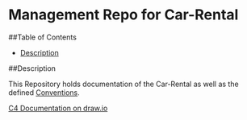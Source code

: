 # Management Repo for Car-Rental
##Table of Contents

- [Description](#description)

##Description

This Repository holds documentation of the Car-Rental as well as the defined [Conventions](https://github.com/asys1920/management/blob/master/conventions.md).

[C4 Documentation on draw.io](https://www.draw.io?lightbox=1&highlight=0000ff&edit=_blank&layers=1&nav=1&title=car-rental-c4.drawio#R%3Cmxfile%3E%3Cdiagram%20id%3D%227SB3UxwWb38cK8qA-v4a%22%20name%3D%22System-Context%22%3E7Vpbd9o4EP41PIbjCybmMRhou5vsZjfpadmXHmEL24ltUVkO0F%2B%2FI1k2vgMpSdhuQhKssTSSpflmPo3c061w84GilXdDHBz0NMXZ9PRJT9PUS9WELy7ZppLRSE8FLvUdWWknuPN%2FYClUpDTxHRyXKjJCAuavykKbRBG2WUmGKCXrcrUlCcq9rpCLa4I7GwV16RffYV4qNbXLnfwj9l0v61kdjtI7IcoqyyeJPeSQdUGkT3u6RQlh6VW4sXDAJy%2Bbl7TdrOVuPjCKI3ZIA2f914%2Fw%2BnOofbr9S6cIf38YmhdaquUJBYl84J42DEDfeAEXLr%2BwEL34G%2FpAXNnnGNOsBnSVV8pkjv%2BUi4zxLaYxiXrGpNCkWCPrinaoueKLm8SMhLxnhSy5BXi4W2NBVBx%2BcxOxOGybrbjHwgCuVK4GxR7m06dAYe35DMcrZPN6a7B2kC39ILBIQKhoqk%2BupubMAnnMKHnEhTtDy5yOZ%2FyOh1ZcQbhxOWD69qC%2FSmdJH6PAd%2BF7YsNw4WH18Yr4ERMGbPDpVPpGT7MU8cfn1AKZyktSXpZdloVSoFaETTKtQdiostw3%2FGbT%2BYQpw5tWQ1Vz8we%2FgWFlGd1CFdlAV4y0iXQZAwmg9Q5%2Fqqr0leKP7MQrQjFrh6QLcPOediiBCwmUI0AzaAWNsKuCMQ2%2FJxzeY5gMdiGXlxt0gJdsd7fReg%2FQIu2kVU%2BOTkBt3IXaZhDtwQl2wFHKYkQi%2BBpTkkRODpgCkGCgdPuVy8FcZHEuqz1gxrbS8aOEERARyjzikggF14SspI4apq5M%2FsnvZO5Z47gkESvUTG2E95WEq8qYc4yLcW58VhgmlOaFO5ONHLIobAsFcHQ%2B2BYHbSrjD7irLkrbYqnaIJ1dPqXdoIEVIAm18X6XzhB1MeuoZzSDsIAyTZEIojhAzH8qj60JVlLdLfdbBUCPyoDOQ2KmIn0m2aoYwiqKjH2K0oeuKRIoz5%2BxCfg8rv25eOAMAtCJFjgoAxv8ftQKr1KEvNvGDIftoa2EP2N8R5ZsDau8a1mKlo391nR2B9Ag4CxIUywZRWPBocSyislF3JUgyn06WFzAAxwIIx5sqYOlHHgdmGvlBhQcYaXbNCj7XLaAmBh3%2BZDAjx6lXSKGwJUJDqbNwOdq1nSVXMw31voefwvRfPbHyE0k1ep0yUVjli684Kp2fknNAvldOZAXfJVY%2FTGyH13RLHMj0l1UIr6DsLm0OzxOLaYjaktnpyqNTME28WLZFPy1evRvYgR5mK5TAq2JJ5wFdyjItJMTCs1USm5DVxoYxVBpoBAtNOMIRgHFgm85gmQM%2F2sk4wZFgOO35RnnyCWy63mJVxzOJU5IDV4v5A8G5UitD58b8i8rigzjRCH%2FMBhmeYgSDisWWt3TxQCeuM8oesJBHyLrN5qSg5KpVgJJblZl05SGxd2fb4MJ89h0S2Kf%2BXzHOFkQBiG9UOFKhhvGTb0efE7gTAdqZUHUBmc66JtG3Z1W2drJNmSq%2BhOLFMUr8BGIz6hYrMGvsU414DSs08isL5I5fKlFMvYvEqdcq9aHlzk%2BtMiqK0cbb5kIDC%2Frc6LrDUTAeDHL7UzANYRnHo0uYhHheHRWB6tNe2zmlZ%2BvJdvJKBbUBlYAVxMfAXq4bEk41z9255MOqGNDVDUI0W8JjxlWBLupAyr0HScQHAHD80lTUWp0mjNLThBiScUPxVyHZXfG1Uarejl%2FqLdaVXFDee8Vtp1dyyzyrcctdhu9bDfW4siuUczHERLHX%2FqcUXErnVHfETtNzeQlvEgoEvPMP3v2zK3Ms1z5V7K%2BbdnIisaoNhijfgJjROHXK%2FfhG71x0XQ%2BGozIaGZfNMXms97IfMCMp0g%2BYhTAjGnKp2hJjt%2FV%2FPSwjPHH%2B%2FvbvYcnr5ClPdedVTlLm2%2Bmzi1L24iK88vSqmbl2KXqEQ7dsun7FJ1uy9Y1tV1nmreU9%2BLhpDNdUT7M3JOpPfZc84ZEPiPUj9xaNN0D6ZfLZl6JTwcyj85mXl7xTy0AvmczT5fNNJo24C%2BUzTwMgO3no53HKNfEjRn4%2BZ5gcygUO2PxHyTTACihb8cYLK65xu%2F%2BAkXojA5ecmKdxIDWjEvDU7oC9OeC9XdMvz2m1TKkX%2FOA4jBIN%2BVuzprEf6H8bZ0Ub884kzgBe7%2B33oa854XdgcNZkvfezx2LvOUrFkadvLcHwlch7xVOoFXffTqUu%2B9VdDrunvz26IU%2FouFmNHLNx4H5%2BZ%2F51%2FdkwXuy4P%2BWLHidV7CMUd8wm%2FcNR%2B%2Fv67oGVV3PdhNQ3L0SnVbfvViuT%2F8F%3C%2Fdiagram%3E%3Cdiagram%20id%3D%22Epu-YxCwTe_maYFN9gu7%22%20name%3D%22Container%22%3E7V1rd6I6F%2F41rnXOB13cwY9q1c600%2FHU9p3Ll1kRotIiOAFv8%2BvfBAJyCYgO1jpDOxfYhg0k%2B3mys7MTG2JvsR0isJx%2FcgxoNQTO2DbEm4YgCJrWxv8RyS6Q8HxbCCQzZBpUtheMzV%2BQCjkqXZkGdBMFPcexPHOZFOqObUPdS8gAQs4mWWzqWMm7LsEMZgRjHVhZ6RfT8OaBVBPUvfwWmrN5eGdeoW%2B8AGFh%2BibuHBjOJiYS%2Bw2xhxzHC44W2x60SO2F9XLfa3uT187zbd%2BaaGujq4yfu81A2eCYS6JXQND2yqp%2BdiH6PHkhVSpwFpjgdvWvDHQV3k%2BMXi56PtfbhRWKnJVtQHI91xC7m7npwfES6OTTDbYhLJt7C3IzHh8Cy5zZ%2BNiCU%2FzkXQO4c%2F9S8tnUtKyeYzkIn9uOjRV0lxCZC%2BhBRDSa9ozexPWQ8xo1H7k2eIs1RB7cptr5QCXxsZcbQgffDe3wdVRLk%2BfEQBG1d0Gkrb%2FZGw8uQwvNY5ajaLQkoBY7i7TvWwUf0DoNT2PtdIRJ0GZcA2sFw3ZVLFLFE3wwIwc9gJqPuC4AUUbuEpbAN40KhTLDXEciuTuCyHXshnwTuyReIrwVKlDTIZheuR6uA1yMc6YE%2BHNYrDEmij8%2B%2BxIhaZcxq4vMLLJQN2mhcdNrCOJNp68NepGhxT5Relq%2FOyCfzMGSKFhsZ4QoW7rUWga1tDdyHT8ufllsxo5pe74VyKQ6uZbcEHqc%2F5fUaQ%2FLeHJG5UmZmhRSAZ8SsmQCQ8hUmbw3%2FnM%2BQImyRu4UQ5TEABTPtbj4D5%2BFFy8dD69yWJJysYStxs4YfWTgow%2FNIfDgBuyKkIVlTDVF2MFt1HOw6Zs2MSeMJAUsiNnaE3cZuyKud7xEhC%2BLb5qQJdDNKn0C6B%2BdFcYarkwEf66g67l%2Bbx8iH%2FfxCAUd0sLUkYM5aW3qpHwpgO87Hv5wx%2BP3eF2gv878y1L9TAr%2FBoDaVCdyXOsxeWCMLIQDpFNXh993UHHe0DU4mbKoQMhyAYsfItBmCUJgsca7YJKYTHgjehHFFL0ICoNfQlmCUHJIp3J%2BkXP5xbf2mIkrP1fEmeziSvKa1OZIP%2Bp7T9GnTPyV0EKNN1dPRF3YWYhjkkVpDGI4gF5oYLecnlIUJj3JGHjxg6LdVyLHjUtPv9FiL9DzdhR7YIXJRew6yJs7M8cG1r3jLKmODCQ7GvnNeJNCAexfVotl6pkTHizcml7sMfHZt9gnN1v6yP7JLnYyCt3cUEZecF%2FcP9vFz9IXBLVLqvQEMOFmcVZIh4fdSw%2BgGSzSJ7HBGYOewFHoIWgBz1wnH5iFNapuRIhzD%2FTIbdil9IYqgneiV8VHWAcUiUJKUfDSGUU%2B9KN3ZLFB%2FoirhDfxGRkQfQI2Ho4uoP%2B846B3rH0LKroFtmH5zoVD6oocLC3c%2FRv4YLKLfIyVP9LpEVK2dWtl%2BE%2FulwyOsBbChcDWccMFos9UXz6P4YKvQWMawAO42vyogzDAvC%2F0LGDddZvak3Un7T6a09et%2B7gtMcpWSo6ya2endnZocEISWmo7wV6y9nbezsnBCvXaHKBoGPMYDWOO9YZ%2B%2B5nk7u3T0%2BhgDKb2uv4cr0sq6XUphSyB6UhJxjC1DEVU5ZXJfNKZ4tPOVFmvTD2kKMcr2ysKCzrTqQvf0nMbgR3bY8t6Mwn6KOeHlfC2zuCeZR%2B90DUbIWftz%2FII3D%2BuuVhhm4LGvz40wrr5BDFbGKc7WZuH%2B%2F7q6xRBbY3uh82nr9LmR9LJ2sn87OVusPs81uZ3%2FH%2BcOOuqTS5mu7WTVTtZh50sXk4ykSxf1MP6LWrqAfQ301IwnCasBHzk0yA08MeOwTgQi0zkz1QhFBCV6wFvdTpPzczVyISP09ep%2BqANvz92xs%2BfSvAUX%2FNUzVO%2FGfmOnLErZKpgfrqmqpCkSH0E82gz08XA86NcUwdFBcpNjxdSlTwZOj%2BGz58f%2By4Yc1%2Fkr%2F8baSWoSqipqqaqo6hKFuSWyv8xXlVH17G1ekHsuI7S5xGZjiCgldTFSN77XDNzHThlth%2Bkd%2F3GJkexTIEFpoBdc2o5m5PprWNP5W%2FuQ9P44q3W9mLamdwPStBb2eS3mt5qeqOxK07L0Ns7C8szLT0%2F76kOy9dh%2BTosXxCWPxhrPG8yhCSkx35iOvm4bOBdUlsCH%2BMfUUkSWbuq7IhynKTUnFRzUs1JlXGS8HaclIlHiWnuKJ%2BiRRyqGClJCb1KOvXrzJxUpy%2FUnFRzUnWcJLI5aZ%2B%2BwEtqAvBNMTOYqoy1pDRrSScnlsrFrMWXY61qMhrKMVu7Zraa2Wpmq4zZDqRvci1eEpOsEGban4Pa5Ay1pSmoNLUpxdT2pslaGWr72OEehM3D3c%2FXvn6nw7bhIRR2GQlqS0GQRGWXjbygIF2PDiZhce4Yoyq%2FwLjNWA8ZrVGIhwrlVCWfsj6JWVVcbi%2BQoVTCDEz2JB80XZ%2BGCHny0nKbpc79jIbAGSaYIbBohLOazPnM4HYFM8DpJiUk3ihagE4a2tSB1aHihWkYlk%2B%2BED89bWxCKcmYOQkfE3Z1abw9uveBaHK%2BaRaPyVjtnwZZZe0vZNr%2Fia7WzG%2BuvEnonLkhhsXk9%2Fbxmah74PrLRR3DnJr%2BJPgAmQZZccuRtFZuACcrBPz6I79Hzmf9QdazSxpJ3JhEhjGJxxtT8YYShVNx6rgrPm83Xyaipt9pPzvNtQQaiak45qsWr5C5CH2HasLwKGOap11NdZeZ1mHWGmtaJ2XoMQsPTfqeNOgIm6hnkj0NbiaO5zmLBmPaMWdWEzuKU%2F%2BHgROPuKEMRzPjlHKcxg38ycxwrxUu7mTSTxIbMZiOq7ZM3NxuK7BB1r4ip8MtJ9c%2B1uAVwatc4%2BavJa64rx76c%2FHkn%2FHO9eCiSTpvwo%2FX0TtnhjAy11bOYQjbZIOHyxdKTv%2BerU%2FXcu0k3i%2FeYKqeABce6DbL56XcCr%2B3aUx2FexN2c475AV9h2nA8JnqQHrGJBhv309CQXIAfnr2RpiVUTSWztDqEekb1SdlXEuqRVNQ0ysgVZWBNRYn8%2BnRb2Vgyw%2BjvWuw7Rcu1SCrQbYHGa8kw0Yqa8emt0VYqPjaIBYswKnhVcMr5ipKWktIBlBV7vII468TYXThSA2xGmJ7iMkSl87IfQ%2BdWDbQehUQS6x3qIFWA20PNFUQM0C7%2FHiMv77MdggM%2FKpfEAYIO5R25pSGj6NOndHAyGg4NhOhqhSIoHbPl9FA86zjGQ35ccQ3yR9tCqmNFyQlxQ9lsxWahxRVly%2FKpp%2FrS2Kv6aemn8ro503oQhDaLUWJL1xJYF45lTwO6FXTu5Cfm0uuL%2Fm85pKaS66LSyRebPFyO%2FrRkvHvTHpj6bV1xXrV861jYXNJ%2FqRwzSU1l9RcUgWXKJzcEpU95pOT1Se7JcVq39wrub6FIzWT1ExyXUyiau1Wu53LJKcuri1WG0Vvq2cSZExfbPtm2Ft9GLwMbweS9SIUrD14p0TS8d9pHH1zEbcJKIW7d2aXWY321LvQYrQEr%2FhwfE%2FM8v4B3k4ljcrpFT5lIc3zhzRVh%2BJ%2B3%2F0BX9edbX9zt1F%2BbX887HoFKC7cSI1AxsNt1vAXbgRzlsG%2FWNK3gOuZugsB0ufRpZl5ykZyQ8ixM%2FU2uIkbYd5y5Ts1UrX%2BF41gl4Kuh8GvMkvuvnaZbzLr%2BL%2BNE3YLUzvkt1HvFnbu7Lo0WKU2DQtc4gvL%2BsP27t7i4UofSJPvP5caWHPX1ykPof9Ng7cQWB5hkw%2F21LlAX5x%2BLP87T0HKYfgL1qu%2FJzcgGi%2FERgv7scORa9K%2Fxn2gQJOiCacMY37LO0nO7zIhTMsd%2FCqR4r04yIr1BFeFes%2FgDfGclAq7poMapd0hLrVKTw0Tmi%2BzPr2ogYoWco0QucscrgpZI5kHdsD%2FOTb1K3JrQm3vxr%2BpbJfU2u%2B5kN%2BjsDIy38rvEW5uf4n%2FSXdmV9AH3zx1%2BjIYMDGZsuxL7RmRrDqNlWPHM6quiu%2FM7t%2B%2FPnx%2FXU%2FvRP7xca1x60G3%2B4Z7RlzbvhB5xFQKV%2FlmWRiRYC05r2JpKfNxGE2f1%2B%2F8Ba2Qv%2B8CE5AntAo%2BRQ7BxN79IAvfPzkG2YGh%2F38%3D%3C%2Fdiagram%3E%3Cdiagram%20id%3D%22lalKB-8TlK4yJifkxsRx%22%20name%3D%22OrderManagement%20Service%22%3E7Vxte6K8Ev41frQXLyL60de%2BPO3Wbbun9XzZK0BUukh4IFbtrz8JBAwQXmrVdk9rt10ZcIDMzD33DIkNdbDcnPvAW9wgCzoNRbI2DXXYUMir1SX%2FUck2knToFhXMfduKRPJOcG%2B%2FQiaUmHRlWzBIHYgRcrDtpYUmcl1o4pQM%2BD5apw%2BbISd9Vg%2FMYU5wbwInL320LbyI70LfyS%2BgPV%2FEZ5bb7IaXID6Y3UmwABZacyJ11FAHPkI4erfcDKBDBy8eFzS51e6eNs11ewp8ZXQBbP26GSkbv%2BUjyS340MV7q358wXf2Rtbw8HL0unB%2BvMJntcls%2BQKcFRsvdq94Gw%2Bgj1auBakSqaH21wsbw3sPmHTvmrgMkS3w0iFbMnkbYB%2F9SQaaSma24wyQg3yy7SIXUhFycSxqKKokaVK3TeTAsecukTlwRm6zb4FgEZ6XqmHXCX0MNxnDVoyKnJiK%2BDhES4j9Lfkc09JixmXerehse73zFT125QXnJ21VYz7K%2FHOeqN7ZgLxhZhCb5PZu%2BvJ6%2BfMnmEx%2BGU%2Bws5itZWbFtEnaDh2QwAMueT%2FH4XhEMiMW9CaXzXOA4Rps433k9Eb2eCITqvGzEst%2BSURaf0BMBmwXEpP1iBgsqd1dI%2FC4T%2FB67z3fducVJ03JtGHF0UTMX1OdC79DK0ywR5F8%2BO8KBjgIwYf%2BWcAQcnyfQg6Jddv0UQD9F9ukx4tPWBgXcnVcOMCATh%2BYf%2Bbhx7IBwcUICQgLwM7MFAUKfXGBYhLPpybpA99kyCtLSRRyn2ybHWjMyB4P2S4OPVajZpXOFOLGAyn8pRYYhEKRTM8LZboVa0gLRTJdE6mUBefOyhSBUKhScG4pc5Hk3%2FHQRNa7Z13%2BpafQpZsHF7ktABdZls4k%2FiUfCWvkQqwJPZ9z9%2Fa%2FK5rn%2BmTAcJP5H0ECKcTqZK8wFmtoYY5cqMfIRfRdEtGlWCdAjHdfk9a%2FeHiYpAFLcJ4K%2BIAWoSlsk8FAOtNy6PEMMd6yAAcrgmBqH%2Fl4gebIBc41Ql4q%2B3Jx3%2BvQn1xeVkqw5Xm19DLXlUrEcGPjJ3qJJM6irSm3Z7hhVx9ubLmNCfRt4rQUriKZSxyYU0Q3p%2Fy%2BnapwK9YVDSQdvT0Cl1gArXwTVqdfDPw5ZPpeNz%2Fh6H55hW%2FNS9Red%2F%2F583jTbImBgAttRWK6fOgAbL%2BkL1gUy0zdhIL0DlTULEeJ%2BUisIron9imeAWYUtWQ1raidURTddE5RCC3JPYrQ5hfJnbfGc5RMw1zHk0nHdv9E2xbAgERXyNmVMYEmZTDyVs3pZrB%2BgL%2BXYDr%2B0Z2vGGjGyCUcfokbL4Z0XHDRLOsVgjwrNYARHy4dBPybnbSdZDUP94qIS6oZM9SAd7LJjbkY8YXjJkL8DDJxwEMHzya11DU16QQFNrYRJR4GwhgtRUykgOgQhJmFL05pj30WU%2FwSIFQOzSSpI41DfhNXYhKPTmyPR29juZnTcvbMRoF%2BZhODB2eRF4rqkVpsoNILxSCgHsbexQGWSZCxgMK7MM3RHc0gzCU0y8ktb5PPcecoZsoJ8W8ObUDGdFlMvMklR2fNiY10FjwGHiileEBzezqlZmrNrE8ubctywpwMyVgxpJByBJpySZqQA0a%2BS4rbgzvZJu1MMegIKGZH4IPKCTGnVcgyE8e49S3oU1%2FzkeOErKuQ1XGOR%2BvSpUeCmI4f9ea47CT0MMBNTt%2BOrOX9tkzScxzagVKkFbnzpHw0fUgqbVpfkB2eFb6XgGvRdhekYYfo7QQlJeO7Wyl8mZgD4TRyvgXl9ql52mkPVEVpTxJVOXv4YD2H02o63H1U8b%2Fb22I9%2B3rZHQQW8Zbxo29H1c2Q4qIizXySZJVx6HMXSpNKDRDA0B2jM9OjrjxwBz2anBEbuy%2Fnc9rH%2B1y70Oc%2BRylNoDso9sXvEraihG0cruwsy5GVZadWyTgPVXZmW%2BOatG%2FZWaVo77JTEJlXlmf3X54D9F%2Bsqldb%2FYdXs6G%2BA9fSLnT9tviFUtkiKm1ehxnqBriEGy9hOJ7DuoEZV0HmllBtK4TnCuA3ori9NmJBOpD3b1%2FHbemyeK3IJaX968N3pf%2BaXnNXS4WVLsiBsqj8lLP9o31y4BAq2%2B71evzk%2FByN%2FdfHvjG9Kom0z5ED8%2B1kQrxi3vUhneSrSe%2BUjeSypuunytAlDeBwK9dNPlBX%2Bl1p%2FjRpWeuetdupyG9re2ZmgS4925w6XHJe3PT%2Bo53rj8P%2B8OmnI7%2F8vp7elEBGEoRJmdWnUy0UqWfiFSC1TimbNRrVZVtW377l260HXVq1XUDgEHMr40t3Rkq28f1ihS20JhxCGrlWnLr6NJND8hELuiZ1khm9FWni07FcwFXAHf41qrmW%2BqEdBNkYLm695WS6RsbvoDf61bqu45Y3dM5AhB0Z693BuR2EV7Gfgy4TzU2fqWp6uxO8102jyQ%2FkEkASSGNP7H20wUWczFzQ8YonUtg%2BtMRuGzYqog5YHAuslfEV3fjETQmRG3%2F25%2FvfTYmKpkRCWsQMpoDOVVGoQzYzStCTb2YUJ%2F%2FTsCY9PaNGSUVqK%2FsgvDaBKlWrtY7GpaYQgAcyUNLq6Xy1HDjapWLUSVo8XBeXO%2Bkmxz2a4TVxDUqdtgGGy%2Ff1NW6QSzvVrHMeKfzoGXe98Kcket88407v0Z%2FG94y7I3dBOqomjrmPmGMnjMrPnoNzGHEOMV%2FNSFE18wWm2SXpNNmYJrn1U1IFnigktOGNU%2FCOTxHKclXqeUchlTgJReh0umeazs3dFZP5t1KEcrWt47VbhMOuVFOEIXy59cpZOV%2B7EqcKkPvGopSL2Esa%2FpCwAFpT2i4HPJXoEonCMjTCqPi5OZrFZW5NHfmJAGWYwkFGavJZyEiCNCPJEI1hb9QZD0Q40R50Rv1xIz%2BFzWydedEYC2hI7echn4IehEygCPWOxhCy81MUAUMoIAMpwpBl8wdjCOpfzhDGqej7JgrfROGAREH5dL2ELKC09p0Y0e5UKDoyGagxL3NsO7APAf40z1ruoUunyknXaL7L92HfeeSAANsmPSkk1fmipH3wf9x0Fs0COF7TWbimeM8FrMSiASbo1aAXxqbSRH93xg2YZQVH%2FGMbwAW1%2FbSiqVVvjWwpsY1bW3TqMOW20fMScpfz9MrYD%2B54fXe2%2FpLOlh5vf0RnSxjof11nK5lfTbHmQ5jqw%2BDLLxyN39cio8kDrjzRfvMcoXcyVZ6BluW9SkZ7upWjspRhmHon860VdamqrqUVdY7XtxKOrWhFRyYuojWfuZVdhfB8pFWg2YFqC7oNXQFqH6K7IBy64u5CvEYw%2Fs6eGK%2FkUiitsaZQEa0pzM9nrrH8JremMGP0j1zY95a%2BVbFTlwKBrAs85WjEXVAP8lPcteGXGP740X4qjAU9w5OaplMX%2F06MdpmlHV1B9Zks%2FzgJ2hUvw3rfiugcl9w1OhTJipdGsyJvAPzmHdkF6OU2ye839gkduhT7hH5ztADTc37zwL4jqtjM0UTKEtt%2BAYMV46MqWnuy37Lz3XfsRXxy902F6uh%2F%3C%2Fdiagram%3E%3Cdiagram%20name%3D%22Payment%20Service%22%20id%3D%22wNLEuXfre8vrLG-TX4w_%22%3E7Vxbd9o4EP41PMKxDb7wCCQ03W23OUn2dPO0R9gC1BrLa4sE9tevZEtGtuUL19BNSJPisRnbmplvvhlLdPqT1eZTBMLlV%2BxBv2No3qbTv%2BkYhuE4Q%2Fofk2xTia4PjVSyiJDHZTvBI%2FoXcqHGpWvkwTh3IMHYJyjMC10cBNAlORmIIvyaP2yO%2FfxZQ7CAJcGjC%2Fyy9DvyyDKVOoa9k99BtFiKM%2BsWv%2BMVEAfzO4mXwMOvkqh%2F2%2BlPIoxJ%2Bm61mUCfjZ4YF%2FRt%2BzyxHv7coD%2Bsyfc4%2Bjywg26qbLrPR7JbiGBATqua2%2FIF%2BGs%2BXvxeyVYMYITXgQeZEq3TH78uEYGPIXDZ3lfqM1S2JCufbun0bUwi%2FDMbaCaZI9%2BfYB9HdDvAAWQiHBAh6hh9TTO1oUXlwEeLgMp8OKe3OfZAvEzOy9Tw64QRgZuCYRtGRc9MRZ0c4hUk0ZZ%2BjmsZcONy9zZsvv268xVbuPJS8hOrb3If5f65yFTvbEDfcDPsYZK%2BwiSWzwYkDkFA3y9IMh6pbCYEo%2FvP3U%2BAwFewFfvo6WfF46lMqSYqSjz0konM8YSaDKAAUpONqBismN2DWRxKn5D1PoYRChYNJ83JzJuGo6lYvqY2F%2F6A14Rij6FF8J81jEmcgA%2F7s4QJ5EQRgxwa68iNcAyjF%2BSy49UnrIwLvTkufDCD%2Fhi4PxfJx4oBIcUIDQgPQGfuqgKFvaRAcannM5OMQeRy5NW1LAqlT1quA2dzuifEKCCJx5rMrFrPoG480ZJfZoFJIlTJ7LJQZ1tCQ16oktmmSqWuOHdRZiiESpWKc2uFi6T%2Fzocmuj3sDeWXnUOXYRlcdEsBLrqu9TT5pZ8JawaVWJN4vuTu1j9rlufGdMBIl%2FsfRQItwepsrzIWW2jhjlypZ1aK6IcsomuxToEYR1%2BTOb57errPA5biPA3wAT1KU%2Fgmh4F8ppXQ4wckZMsDHKwpgvXHOCJLvMAB8L9gHOayrxT3I4f9lPKyUYMtP9arsHBduUQMN4j8xS6Rxlm69Sztudnwq082ttLGPYwQdVoGV6ksoA4sKWKbz%2FK%2BnapkS%2BhKB5KN3gGBSy2A15ELm9MvAdEC1ulz1EAghbah8dCOoA8IeslfsCqWubp7BtI7UOkXOYrgI0JFek%2F8UzIDLCga6P28IqugKL3pkqIEWrJ7VKHNnzR3fpv9SJNpkutkMumj4Ge67QECaHQlnN2YUmgyJrfhuvu8mbw%2Bwb9X4Hn6x3Cx5qBZi1ymNF4c6aTgYlk2rAR5XmqAmThcOwn4d528nfR%2BGe4NFZfsF8zQAt7ppjTmeyC%2B1Uz4JeBhg4doLfWFmfQex4ggzIjHDBOCVyomUkF0KMLMk5ekdMQ%2FSxh%2BKRCqhGaa5mjThN%2BISkyT0YnvCdltrDYLVs%2F2EI7tHqIGj3upF6rqkcPZgKl2CMng%2FdPYuzrACglSCBi8K9Mc29GNk1zCspw%2BCDflHPcJC6acEf%2FuDQJ0TFfVxJtecnrWkniWz4LnwAO7Fg9Ybs%2Bn1EKtWfTJFfI8P8nJkI4VRwqtRKAZl2QJOebku6a4PbmTbfLOJEBHQTEdhQ8aF8Qcp5JlZo5xD7YryAaO5nrs%2BwnvqnazWUeuTFchDWM2gsyfReFJCWJMupK%2BHV0rq6yTjHyf9aAMbU3vPSsgQ1ZlszIS0QO1GcWUuKZAPLpxIheFJcjN4%2BTRmNZQ4Vh5f%2BurkpymqmkO8Lh27jVs7V6PaYVfVzNIrlDtW0LPoT71AIFH%2FWX6PUJpNXPDcNDQ5hFNqsY08bA7o8ukMxDDxPnSM7OjfgvBAwxZMsZ89N6d15lv73UCaK%2B2dqZYHdei6EfNWlezds5cZ%2FKk2FhnDhsp5qnqzGIv3NQOrTObFB1cZ7YMTb0yNOXG8g5ea%2FvO7Rvhd0ZjU6i2Xc2zFMsHbSNS1DvulpJqLwHmBsifpQH7ZSYE%2BQg%2BvFEtGtB1gdqQRWo71afvP%2F8yXeWhmYsnW5H9dFWhqRc7RafLfqoHh9eU%2FcqdY8q5BOV6k6bxb%2FejS%2FaM6%2FqrV5Wba3q9yVapcXyiBvRRCf4yCdkc9iwrF%2FqWeWBOVuiyi32oc6fl6ifbWRRmJdaYTaswtJFL1oDWOUe3A4r6Di3dvoUwYBXbHQQ%2Btbcx%2FRzMabk2fVyuiYdfKXvQbgNPJK8xy%2BWQfsSDgcu8ZM5uRbuP2GAu4TqWDn8fldygf3X9A736KWjmWV%2FZBIEUPQrme4ALFCeXcZiHrjLN3Yir6oa7Exzrp%2BlMB3oJIIukaah2vwmzwhK5SzZgYtYEiqgHKv026VKw2mUXDLyP8R79%2BBo6EuaVc7KPjkRDRyLjLWoSU8HomljUuTsZAj8bWxkpAbgMdbLzM2iMXLAOig%2B%2BW7OoWrXm4MKESvUwt9j5liC7uujJ9zge8Zy8Uu9g%2FGkbE7g6rq3xFQesVc1b56nCt55iN0p%2BagJ47yl29oj9dD6m2J25GeL0TXXQXc2kOt2%2B8jxcAolPkMg1jZbWNO9gYl2WUrON5yy%2FXiVdkMlCRh32nHT3VjTBaksTBhejCY4z7Jm2NF9Xzen3pQn1ageX7ru0mH9xA1%2B%2BhfXkXK5hqV%2FFONizOJWC9jNDAEiZAKstUSBhTyPApKKkHE1hSjw8x3NR7rbUUZ4NUAcrEmrkZpwlrCTOs5IC2bgZ3TrTiQoqrIlzO552yvPW3EEvTMdYQUVaPxq5CoqQsIEq4DsbSyhOUzEULKGCEORIQ5HSn44lVE9b%2BTVYwjQXfh9k4YMsnJIstJ0eccGeQhFTBofOj7CcBkVnJgQCC%2BsIwRT5cAwBuZoHL48wYHPmtC94scv5SQ%2F61gcxQS47KaRV%2BrKmjfA%2FbkCrJgVcuAEt7mzfpavUpDGhCNZhV8an1KR%2Fd9aNuWkVR%2FyOZiAArR21obvVbnVsLbsVPS42ZZgR3PThCb3LRX5N7Bu3vj5aXL9Ii8sW21fT4jKMX428ZlOtGdi8CV19mrz7NaPifStGmj3tKrPtvecMnZuuipTaSFeNy80e0rUCzbSdwldWtOWrtplX5Fy4gWWoJg4VQiNd8Vla11UJ0WdaA1ocKUvRdhgqkPtsbQajenKLWCIovrJHYJZeC6ctlhQaqiWFu8nNLVbhlJYSFqz9luv5ju5cGc0lq65aJnw%2B3q6YOCLPdDdv3ocBxEP%2BXAgrGof2RY3TYsX2myx3LyzyGCrqz2whyGWgrvq563GroUtkctfrMDRPLIvmZd4ERN0Huguw6%2B3S3w%2Fgy7ty%2FXL5y8ZW%2BcnYE%2F9mqGoDpzMqFVZ9D6aqBkXjdKvMd1%2BplzLI3TcT9m%2F%2FAw%3D%3D%3C%2Fdiagram%3E%3Cdiagram%20name%3D%22Car%20Service%22%20id%3D%22giuPieRfkf7N8GZRASUM%22%3E7VzbdqO4Ev0aP9qLizH40XbipGe6p7OSnDUn5%2BUsGWSbbowYkGNnvn4kJGEB4uJr3JMkfTEFFCBV7dpVlNwxJ6vtXQyi5TfkwaBjaN62Y950DMOw%2Bhb5j0remGQ4NJlgEfseE%2Bk7wZP%2FN%2BRCjUvXvgeT3IEYoQD7UV7oojCELs7JQByjTf6wOQryV43AApYETy4IytI%2FfQ8vmdQx7J38HvqLpbiyPhiyPSsgDuZPkiyBhzaSyLztmJMYIcw%2BrbYTGNDBE%2BMyjZfzYaL9sTXmL3fjlYf%2F97fVZcqm%2B5ySPUIMQ3xa1QZT%2FQqCNR8v%2Fqz4TQxgjNahB6kSrWOON0sfw6cIuHTvhpgMkS3xKiBbOvmY4Bj9zAaaSuZ%2BEExQgGKyHaIQUhEKsRB1DFPTLG04IHIQ%2BIuQyAI4J4859kCyTK9L1fD7hDGG28LENoyKnk0VsXGIVhDHb%2BQ8rqXPJ5dbt2Hz7c3OVmxhykvJTgYm9wvA7XORqd7NAfnAp2GPKTEVUzII6IAkEQjJ5wVOx4PJZkIwevjSvQMYbsCb2EcuPyseT2RKNXFR4vmvmcgaT8iUAT%2BEZMpGRAxWdN7DWRJJZ8h6n6LYDxcNF83JrJuGo4lYvqc2N%2F6I1phgj6HF8K81THCSgg%2F9ZwlTyIljCjnE1303RgmMX32XHq%2B%2BYKVf6M1%2BEYAZDMbA%2FblITys6hOQjxCE8AJ25q3IU%2BiM5ikssn07JGMQuR15dy7xQOnPgOnA2J3si5Ic4tViLTqvWM4gZT7T0L52BSSpUyeyyUKdbQkNeqJLZlkqlrrh2UWYohEqVimtrhZskf86HJro97A3lHzuHLsMyuOgDBbjoutbT5B%2F9TFjTr8Sa1PIlcx%2F8taZxbkwGDHe5%2FREk0FKszvYqfbGFFm7IlXpmJY9%2BzDy6FusUiHH0PVnj%2B%2BfnhzxgKa7TAB%2FQIzSFb3IYyEdaCT1%2BQIzfuIODNUEwc4xivEQLFILgK0JRLvpKfj9y6G8pLhs12PJjvYoK95ULxHDr4%2F%2FSWyR%2BxrZepD03W3736cabtPEAY58YLYUrJguJAUuK6OaLvG%2BnKt0SuthA0tE7wHHJDKB17MLm8ItBvIB1%2Bhw1EEiubWjctWMYAOy%2F5m9Y5ctc3QMF6R2omEWOIviIUMGeiZ8lM8CCor5u5hUNCorYQ5cUpdCSPaMKbf5DYuf32Q8WTNNYJ5PJwA9%2Fsm0PYEC8K%2BXsxpRAkzG5jdbdl%2B1k8wz%2FvwIv0z%2BGizUHzVrksqTx4kgnOReNslElyPNUA8zE4dpJwL%2Fr5OdJN8twb6i4pFmYhhbwTjalMd8D8QfNhF8CHjp4PsmlvtIpfUCJj31EiccMYYxWKiZSQXQIwszTH0npiJ%2BLKX4pEKqEZprmaNOU34hMTJPRie%2BJ6GOstguazvZ8lNg9n0x40mNWqMpHDmcDltogpAk3TzPf1Q5WCJBCQOFdGebojm6SxhIa5fR%2BtC3HuDskmHJG%2FLs3PiBjuqom3uSW2VVL4lk%2BCp4DD%2BxaPKCxPR9SC7lm0SZXvucFaUyGZKw4UmglAk25JA3ICSffNcntyY1smzcmAToKiukobNC4IOY4lSwzM4wJiKmlxSgIUs5VbWKzjpyVriLiwnT0qC2LpJOQwwR3JX07qlZWWScZBQGtPxnamjx3ljy6MSR5Ns0uyI7Iyz57MID0swZCjxa%2BIHVAF9ATz1dSkdPFEhjnEfRotGvIfQZ5SzRV4U9TZTsH2GI7wxu2MrwnlvfXZRKSkVRbndBzqLU9QuARW5n%2BGfssx7mh6Gho85iEWmOa2t690aXSGUhgapbsyvSo3yLwCCMaohEfuQ9ncdb7W5yA36vNqAmCJ7X4%2BpnJ1mWynTNnnzxUNmafw0biearss1ght7RDs88mRQdnny1dU690TbncvIPX2mp0%2B%2FL4vdFYKqotYpMIRWNBW28UGZD7Rmi2l4JyA9zPmLN%2BnQlB3nsPL12LknSdkzZEkNra9ekr0r9MnXlo5XzJVkQ%2BXZV66sXa0ekin%2BpV4jVFvnItmfAtQbfepYz828PoklXkuorrVcXlmupvulUqJZ%2BoJH1UcL9MMLaGvcEg5%2FoD68B4rNBlFytT5w7J1e%2B6My%2FM0qsxbbQwtJGL14DkOEcXCYr6Dk3bvkcwpNnaPQQBmW9j%2BiWck1Rt%2BrRcYw9tCHPQbkNPBK8xjeWQnOLB0KVWMqePoj3EdDCXcJ1Ih3%2BMLK5vXl3dQK9%2BL5pZ1jfaMsDQozB9j3DhJ%2BltHGahq0xzN%2BaqutHuAsfaKet9ILcAMk%2BaRmrzo1UtYmXukg6Y6KPwY%2Bip7TatULCyl3AGXsP4iHZ8DdUI68o52Wc1oqEakfEWNYmpYHRNLOrcVQyBn41lDEYALkOd7HxPjZFz1n7xVXhrFlWr1upfmFCpXu8WApcM2dVJT76%2B8YTmeEOsg%2FKntwTD1XEljW8opGVqXjZnCt%2B76W6U%2FtY48N5Nd%2FaI%2FnY%2Bm%2B7OXAxxTEvtdFfTZqfbVx6HSyBxB7Gc02gsp%2FkArXZZSM02XrL4epV0QSYLGXXYsw3vvWjCoC1N6F%2BMJjjOsGfZUgevmtPvSxPq1fYvXXdp0ZFxA1%2B%2FR%2FXkXM5hiV0lKNwzOZWc9gtFAEiYAM0t%2FVDCnkaAYaI0HWUwJV6co7lId1vqKHcC1MGKhBq5HrSUlSR5VlIgGzejW2c6UUHFYOLcjqedcieb2%2B9FbIwVVKT1q5GroAgpG6gCvrOxhGJ7iqFgCRWEIEcaipT%2BdCyhul3l12AJ05z7fZKFT7JwSrLQtjXigjWFIqb0D%2B2NGDgNis5MCAQW1hGCqR%2FAMQT4al68PMGQ9stpX9FiF%2FPTGvRtABLsu%2FSikGTpy5oywr%2B4AK1qCrhwAVo82b6LWcmUJpggWIfeGW%2BnYf%2FuZjfhU6s44nd%2FBkLQ2lAbqlvt1svWsltR46KNxJTgspcn5CkX%2BVWy71z6%2Bixx%2FSIlLltsX02JyzB%2BNfKatVlTsHkXuvo8%2BfCrSMXnVow0e9tVZtt79wydm66KkNpIV43LdQ%2FpWoFm2k7hSyza8lXbyityLlzAMlSNQwXXYGtASyu9KiH6TKtCiyM1UJQdhgrkPluZwahubhGLBsWX%2BAjM0mvhtMUiQ0O1yJA1NrdYfVNaWFiY6fdc3Xd01cpoTldPtH6vpXkoekbkBnfr5mOMv3i%2Fn%2FNeRc3QvujktFi%2B%2FS5r3wtrO4aKgcrWf1wG5apfuR63NLrEI3dlDkPzxBppnuERiOs%2Bkl2A3m%2BXCT4xj5tx%2Fbp5lbWcz6%2FKL8Se%2BVdEVU8ua6QszOhHmKZqMMzYzvFLzXffq8dI4%2B7bCc3bfwA%3D%3C%2Fdiagram%3E%3Cdiagram%20name%3D%22User%20Service%22%20id%3D%225bGo_GUOREsaS0W5XVP8%22%3E7Vxte6K8Ev41frQXoIh%2BVFu3u2f32V5t9zzbT%2BeKEJVdJDwQW3t%2B%2FcmQBAOEl1q17mnbfZEBBkhm7rlnmNjpTdfbTzGKVt%2BIh4OOZXjbTu%2ByY1mW3bfZfyB55pLRqMcFy9j3uMjcCe78%2F2IhNIR043s4yR1ICQmoH%2BWFLglD7NKcDMUxecoftiBB%2FqoRWuKS4M5FQVn6t%2B%2FRFZcOLWcnv8b%2BciWvbA5GfM8ayYPFkyQr5JEnRdS76vSmMSGUf1pvpziAwZPj8m%2F68%2FPS%2FvJz2f3xq%2F%2FQ7%2F8e3v7V5cpmLzkle4QYh%2FSwqi2u%2BhEFGzFe4lnpsxzAmGxCD4MSo9ObPK18iu8i5MLeJ2YyTLai64BtmexjQmPyOxtokCz8IJiSgMRsOyQhBhEJqRR1rJ5h2MZowOQo8JchkwV4wR5z4qFklV4X1Ij7xDHF28LENoyKmU0Vs3FM1pjGz%2Bw8oaUvJldYt%2BWI7aedrTjSlFeKnQx6wi%2BQsM9lpno3B%2ByDmIYXTElPMyWDAAYkiVDIPi9pOh5cNpeC8c3n7idE8RN6lvvY5efF45lMqyYuSjz%2FMRPZkymbMuSHmE3ZmInRGuY9nCeRcoaq9y6K%2FXDZcNGczL5sOJqJ1Xtqc%2BO3ZEMZ9lhGjP%2FZ4IQmKfjAPyucQk4cA%2BQwX%2FfdmCQ4fvRdOF5%2FwUq%2FMJv9IkBzHEyQ%2B3uZnlZ0CMVHmEN4CA8Xrs5R4EdxFJdZPkzJBMWuQF7TyLxQOXPgDvF8wfZExA9parE2TKtxYTEznhrpX5iBaSrUyZyy0IQtqSEv1MkcW6fS1Fy7KLM0Qq1KzbWNwk2yP8dDE9MZXYzUHyeHLqMyuJgDDbiYpnFhqD%2FmkbCmX4k1qeUr5j74ZwNxbsIGjHaF%2FTEkMFKszvZqfbGFFmHIlXrmJY%2B%2BzTy6Fus0iPHqe7In1%2Ff3N3nA0lynAT6wx2iK2BQwkI%2B0Cnr8wpQ%2BCwdHG4ZgvQmJ6YosSYiCr4REueir%2BP14CL%2BluGzVYMuvzToq3FcuEOOtT3%2FCLTI%2F41sPyp7Lrbj7dONZ2bjBsc%2BMFuCKy0JmwIoi2HxQ9%2B1UpVtSFx9IGL09HJfNANnELm4OvxTFS1ynb6gHAsW1LUO4dowDRP3H%2FA3rfFmouwGQ3oFKr8hRJB%2BRKvgzibNUBlhQ1Dd7eUWDgiL%2B0CVFKbRkz6hDmx8sdn6f%2F%2BLBNI11KpkM%2FPA33%2FYQRcy7Us5uzRg0WdOraNN92E6f7vF%2F1uhh9tdouRGgWYtctjJeAukU54IoG1WCvEg10FwebhwE%2FLvD%2FDyZvTLcWzou2StMQwt4Z5vKmL8A8QfNhF8BHhg8n%2BVSX2FKb0jiU58A8ZgTSslax0QqiA5DmEX6oygdi3Mp4JcGoUpoZhhDY5byG5mJGSo6iT0RPMZ6u4R09sIniXPhswlPLrgV6vKR%2FdmArTcIZcJ7h5nvagcrBEgpAHjXhjnY0U3SWAJRzuxH23KM%2B0QkU86If%2FfSR2xM19XEm90yv2pJPM9HwWPggVOLBxDb8yG1kGsWbXLte16QxmTMxkoghVEi0MAlISAngnzXJLcHN7Jt3pgk6Ggo5lBjg9YJMWdYyTIzwwDFYGoxCYKUdFXb2LyjpqXriPkwDB8Ys8w6GTtMaFfRt%2BNqZZV1knEQQAHKMjbs%2FrLs0Y0xS7QhvWA7Ii%2F77OEAw2cDhR5UvjB44A9%2B5vGKKmrCWILjPIa%2BGu8asp9B3hZ7ugBo6PKdPayxnemN2pneHU%2F965IJxUyq7U7q2dfebjHymLHM%2Fo59nuZcAkBaxiJm0daapdZ3bXVBOkcJTg2TXxmO%2BhKhWxxBlCZi6N6dydlvb3ISgc82qWYGn9Qi7EcyW5fMdo6cgIpo2ZiAjhq556ES0GKR3Db2TUCbFO2dgLZ0TbPSNdWK8w5eawvS7Svk11Zjtai2jg0hCoJBW3eUWZD7zKi2l6JyA97Pubd%2BnUtB3n33L1%2FLsnSdlzaEkNr69eGr0n9MrXlk55zJ0YQ%2BU5d%2BmsX60eFCn%2B514jmFvnI9mREuybfepJT85WZ8ykpyXdX1rAJzTQU43SqVkw9Uln5VdD9NNLZHF4NBzvUH9p4BWaPLKVanjh2Tq993Z16Y5VcTaLawjLFLN4glOa%2BuExT17Zu3fY9wCOnaNUYBm29r9jlcsFxtdrfaUI88MepgXIWeDF4TiOWYneLh0AUrWcCjGDcxDOYKbxLl8PeRxvV7Z1c5MKvfjWaW9Q3aBjh6FKbvFi%2F9JL2N%2FSx0nWnuxkJVN9pd4LV2yvsf2C2gzJNmkd78oLDFrMxdwYDJXgo%2Fxp7ebtMSBa98SWcQRYz3aMfnUI6wz5yTfZQjGsoRGW%2FRk5gKRtfEoo5dxpD42VjH4ATgNNTJyffVWDln7Rdfh7dmUbVq7f6JCZXuFW8hcKmQXZ305Ascd2RBn5h1AH96Tihev66m8Y2EUKcWdXOu8K0b78bpb40Dv7jxzhnDb%2Bej8e7IxZBhz9Y73dm02pnOmcfhEkh8wlTNaQye07yDdrsspGYbD1l8PUu6oJKFjDq8sBXvrWjCoC1N6J%2BMJgyHowvbUbp49Zz%2BpTShXm3%2F1HWXFl0Zl%2Fjxe1RPztUcltlVQsIXJqeK034GBMCMCUBu6YcK9jQCDBel6SiHKfnmnCxkuttSR7kVoA5WFNTI9aGlrCTJs5IC2bgcXw1nUx1UDKbDq8msU%2B5mc%2FsXER9jDRVp%2FWrkLChCygaqgO9oLKHYoGJpWEIFIciRhiKlPxxLqG5Y%2BTNYwiznfh9k4YMsHJIstO2NOGFNoYgp%2FX2bIwbDBkVHJgQSC%2BsIwcwP8AQjejYvXu5wCA1zxley3MX8tAZ9FaCE%2Bi5cFLMsfVVTRvg%2FLkDrmgJOXICWT%2FbSBa1sShPKEKwDdyb6afi%2Fu9lNxNRqjviXP0cham2oDdWtdmtma9mtrHFBLzEQXP7yhD3lMr9S9o1LXx8lrj%2BkxOXI7bMpcVnWn0Zesz5rAJs3oav303e%2FklR%2BbsVIs7ddZbb94p6hY9NVGVIb6ap1uu4h0yjQTGdY%2BCKLtnzVsfOKhicuYFm6xqGCa%2FB1oKXVXpUQfaSVocWRGmjKDiMNch%2BtzGBVN7fIhYPyi3wkZpm1cNpioaGlW2goOptbrL8prS4sTPVbLvF7ddnKas5XdfZxPM6uaRpRW9zty%2Fcx%2FvIFf859NUVD56ST02IN95ssgC%2Bs7hhpBipbAXIamKt%2B5%2Fq69dElIrmrc1iGJxdKixRviuLuLduF4H67Hb4k9AP0hB3Xr563T%2BpY5Vdi9%2BKLoqpnl7dSFqf0PcxTNRxaB5o2trn7ej3OG3dfUti7%2Bh8%3D%3C%2Fdiagram%3E%3Cdiagram%20name%3D%22Accounting%20Service%22%20id%3D%22Anf5YsN-dWtuvnmfAbLF%22%3E7Vxre6I6EP41ftQHggh%2BVFu3ezvb0%2FY8u%2F10nghR2UXCQmzt%2BfUngQQDBPCu3bbdiww4QDLzzjvDhJYxWqw%2BRDCcf8Uu8ltAc1ct46oFALDtPv2PSV5Sia73QSqZRZ7LZWvBvfcf4kKNS5eei%2BLcgQRjn3hhXujgIEAOyclgFOHn%2FGFT7OfPGsIZKgnuHeiXpd89l8xTqQ2stfwGebO5OLPe43e8gOJgfifxHLr4WRIZ1y1jFGFM0k%2BL1Qj5bPTEuHwGn2%2BA68%2Ft1c23Hx%2FvHv4i3n%2FtVNl4m69ktxChgBxWNZ%2FLJ%2Bgv%2BXjxeyUvYgAjvAxcxJRoLWP4PPcIug%2Bhw%2FY%2BU5uhsjlZ%2BHRLpx9jEuFf2UAzydTz%2FRH2cUS3AxwgJsIBEaIWMDTN1Po9Koe%2BNwuozEdTeptDF8bz5LxMDb9OFBG0Kkxsw6jo2VRRI0d4gUj0Qr%2FHtbR1jU8vN3Bg8e1nyVpMLptLltIzTG6l3EJnmfL1LNAPfCK2mBRDMSk9nw1JHMKAfp6RZERS2UQIBrcf2x8gQc%2FwReyjp58Uj6cypZqoKHG9p0xkDkd00qAXIDppAyqGCzbzwSQOpW%2FIeu%2FDyAtmDSfNycyrhqOpWL6mTS78Di8JRR%2BgRej3EsUkTuCH%2FTNHCehEEQMd6u2eE%2BEYRU%2Bew45Xn7DSM%2FRmz%2FDhBPlD6PyaJV8ruoTkJdQlXIjsqaNyFfYjuYpDbZ9NyRBGDsdeXcv8UPpmz7HRZEr3hNgLSGKxJptWrQOoGY%2B05C%2BbgVEiVMmsslBnW0JDXqiSWaZKpa44d1EGFEKlSsW5tcJF0j%2FHwxOz3%2BnLP1YOXPplbNF7CmzRda2jyT%2F6kaCmWwk1ieFL1t77vWSBbkjHi7S5%2BVEg0BKwzvYqXXEDLdyOK%2FVMSg59lzl0LdQpAGPvazKHNw8Pt3m8UpynAT2QS3kK3%2BQokA%2B1Enj8RIS8cP%2BGSwpgxhBHZI5nOID%2BF4zDXPiV3H5gs99SYAY10PJzuQgL15WLxGjlkR%2FsEqmbpVuP0p6rFb%2F6ZONF2rhFkUeNlqFVKguoAUuK2OajvG%2BtKtkSutKBZKO3g9%2FSGcDLyEHN0ZfAaIbq9NlqHJBcGwhqESEfEu8pf8EqX%2BbqbhlGrzHF6BYoiuDWQkV6T%2FxbMgUsKOrqRl5Rr6AovemSogRasntUoc0%2FNHR%2Bm%2FxMY2kS6mQ26XvBr3TbhQRS70pIOxhTaAKj63DZflyNnh%2FQvwv4OP6rP1ty0KxFLlMaL450knOxIBtWYjzPNeBEHK4diEta%2BYnSQRnvs8mT8d4ozMMG%2BE43pUHfAvJ7zZRfQh42eh7Npr6wOb3FsUc8zIjHBBOCFyomUkF0KMRMkx9J6YB%2FlzAAU0BUCc40zdbGCb8RuZgmwxPfE7LbWKxmLKPteDi2Oh6d8biTmqEqI9mdDZhqi5Am3DjMfFd7WCFCCgHDd2WcYzvacRJMWJjTu%2BGqHOQ%2BYMGUM%2BLfvvIgHdNFNfGml5yetSSe5MPgMQDBqgUEFtzzMbWQbRZtcuG5rp8EZUTHikOFViLQjEuyiBxz8l2T3h7cyFZ5YxKgo%2BCYtsIGwQkxx66kmZlhDBOvpJEe%2B37CuqptbNKS09JFSH2YDR8zZpF1UnoYk7akb03WyirrJKMIwZRwwsBl5SzEnIpdbFyTD%2B5dKZFzwBLC5mFxbwirD2pZfsLNyzAUMU1T5TA7GNhm1tRvtqaB49DJINQW7tOcfm%2BDEnp2NaQ7BF1qMuPvkZfa0xVDPqBNIxpGwTiB2hvQZtIJjFlxYhmnZ2ZHfQrhHQpZ%2BMV8AP94wyuQXhNYHfPcliew9WLzZQrPca2pv%2BeptXnqheakPH425qT9RjZ6qJy05J7arjlpk6Kdc9INXVqvdGm5Br3G5doS9eY18xvQWECqrWyvIxyLJZs6s8iOnBdKwd0E1BvCxST19S8TIcg7%2F%2B5lbVGurvPxhghUW9c%2BfLX6tdSgLTPnUZYycuqqvFQvVpYOFzlVTxovKXKWK82UsAm%2BdpYi86fbwSlrzHWx76Liek0cTrZKheYDFaz3CvInCcq60e%2F0etJjo3y5t9fNgGDbKN2gWYKYU4Xt6ofkmYdmuduQ9WgAbeCQJaQJ1N65YFHfrjnhtxAFLBW8QdCntgDGH4MpzQPH9%2FMlcfEzZRfadeCKyDZkgR7Rr7gocJgFTdmtaLcRG8w5WsbS4W8kRTQurjahVz9RzSzrK%2Bs1SJGlMH13aObFyWXsZqGLTHM74qra4foE%2B9pp2jRBLwFmnjQO1eY3YrMw95w5GzDRgOFFyFXbbVL%2BSGtrwhl4geQt2rF5AXZsXjhfe690NFQ6Mk6zVaWjiWEdu9Ih8LOx1JESgNPUOqx8Nw7IOWu3%2BBB9U05Vr9bsnrgOonouXAhcMmRXJ0T5Gsg9npJnah2MP73EBC32K3t8xQGrgfOafKrw3N16g%2BS3xoG37tazBuy39d6td%2BRKiW2Yaqe7mAY93brwOFwCiQ%2BIyDmNluY0b6BJLwup2cZjFl8vki7IZCGjDls28J2LJvQ2pQndk9EE2%2B53TEvq%2FVVz%2Bm1pQr3ablHtsWnCBq0cV%2BjpW1hPzuUcltpVjIMtk1PJaT8yBECUCbDc0gsk7GkEmFSUpKMpTImn8ngq0t0NdRTaDBpgRUKNXPNawkriPCspkI2rwbU9Hqmgojeyr4fjVrkFzul2wnSMFVRk4%2BcmF0EREjZQBXxHYwnFFhhFW2cVIciRhiKlPxxLqG6JeR0sYZxzv3ey8E4WDkkWNm2fOGFNoYgp3V37J3p2g6IjEwKBhXWEYOz5aIgguZgHL%2FcoYM142hc8W8f8pAZ97cOYeA47KaJZ%2BrymjPAHF6Ct8xegxZ1tuwqWTmlMKIK12JXxlpv03%2FXsxnxqFUd89iYwgBsbakN1a7OFtrXsVtS4tGUsPTyhdznLL689c%2BnrvcT1Skpclti%2BmBIXAK%2BNvGY93AxszkJXH0Zvfv2p%2BLwRI82edpXZ9tb9RMemqyKkNtJVcMLOIq1AMy17x04iy8wrsk9cwAKqxqGCa6SrR0tLxCoh%2BljrSfuFoeop6g59BXQfrc4AqrtbxHJD8QIgAVp6LZ5usDwRqJYn5rqfy7U3FRDnVyYWZvycywP3rl6B5rRV2e17PO6uaB6Ru%2BHNq7cxAeJBf86LFcVD66STs8EC8DMtny%2B8iqmvGKpsuchp8K766et%2By6tLlHJd8QCaK9ZZ82RvBKP2Hd0F2fW2k%2FrHO%2FoV7Ll%2BCb4qSB7PwcqPyB7426aq5zhtrVRP7FuYrWpwBMeavL%2BntvHj%2B6P2j28vyae%2F%2FdWyLd6hV79SHfowcNAFLlYf%2BD57X2JSK4qyttoYoczAJum1t%2BQnnDl8eQvVznbhNS2nbRtXml11sfMySiDv3bavfV1xHdpd0rrigm%2Fu012bU3TEflrl0Fa3016GR5fC2vub9V4lsrzuN%2BtVo9JpypqFYiTQCq%2FvPAz2GAfDHrq5fuF0evj6vd3G9f8%3D%3C%2Fdiagram%3E%3C%2Fmxfile%3E)
